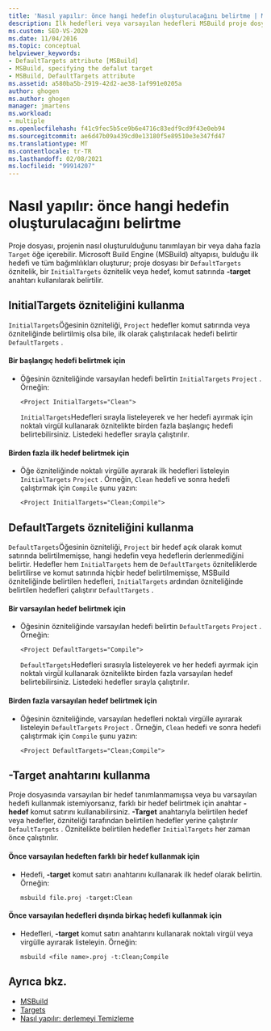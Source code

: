 ```yaml
---
title: 'Nasıl yapılır: önce hangi hedefin oluşturulacağını belirtme | Microsoft Docs'
description: İlk hedefleri veya varsayılan hedefleri MSBuild proje dosyalarında derlemek için belirleme hakkında bilgi edinin.
ms.custom: SEO-VS-2020
ms.date: 11/04/2016
ms.topic: conceptual
helpviewer_keywords:
- DefaultTargets attribute [MSBuild]
- MSBuild, specifying the defalut target
- MSBuild, DefaultTargets attribute
ms.assetid: a580ba5b-2919-42d2-ae38-1af991e0205a
author: ghogen
ms.author: ghogen
manager: jmartens
ms.workload:
- multiple
ms.openlocfilehash: f41c9fec5b5ce9b6e4716c83edf9cd9f43e0eb94
ms.sourcegitcommit: ae6d47b09a439cd0e13180f5e89510e3e347fd47
ms.translationtype: MT
ms.contentlocale: tr-TR
ms.lasthandoff: 02/08/2021
ms.locfileid: "99914207"
---
```

# <a name="how-to-specify-which-target-to-build-first"></a>Nasıl yapılır: önce hangi hedefin oluşturulacağını belirtme

Proje dosyası, projenin nasıl oluşturulduğunu tanımlayan bir veya daha fazla `Target` öğe içerebilir. Microsoft Build Engine (MSBuild) altyapısı, bulduğu ilk hedefi ve tüm bağımlılıkları oluşturur; proje dosyası bir `DefaultTargets` öznitelik, bir `InitialTargets` öznitelik veya hedef, komut satırında **-target** anahtarı kullanılarak belirtilir.
## <a name="use-the-initialtargets-attribute"></a>InitialTargets özniteliğini kullanma

`InitialTargets`Öğesinin özniteliği, `Project` hedefler komut satırında veya özniteliğinde belirtilmiş olsa bile, ilk olarak çalıştırılacak hedefi belirtir `DefaultTargets` .

#### <a name="to-specify-one-initial-target"></a>Bir başlangıç hedefi belirtmek için

- Öğesinin özniteliğinde varsayılan hedefi belirtin `InitialTargets` `Project` . Örneğin:

   `<Project InitialTargets="Clean">`

  `InitialTargets`Hedefleri sırayla listeleyerek ve her hedefi ayırmak için noktalı virgül kullanarak öznitelikte birden fazla başlangıç hedefi belirtebilirsiniz. Listedeki hedefler sırayla çalıştırılır.

#### <a name="to-specify-more-than-one-initial-target"></a>Birden fazla ilk hedef belirtmek için

- Öğe özniteliğinde noktalı virgülle ayırarak ilk hedefleri listeleyin `InitialTargets` `Project` . Örneğin, `Clean` hedefi ve sonra hedefi çalıştırmak için `Compile` şunu yazın:

     `<Project InitialTargets="Clean;Compile">`

## <a name="use-the-defaulttargets-attribute"></a>DefaultTargets özniteliğini kullanma

 `DefaultTargets`Öğesinin özniteliği, `Project` bir hedef açık olarak komut satırında belirtilmemişse, hangi hedefin veya hedeflerin derlenmediğini belirtir. Hedefler hem `InitialTargets` hem de `DefaultTargets` özniteliklerde belirtilirse ve komut satırında hiçbir hedef belirtilmemişse, MSBuild özniteliğinde belirtilen hedefleri, `InitialTargets` ardından özniteliğinde belirtilen hedefleri çalıştırır `DefaultTargets` .

#### <a name="to-specify-one-default-target"></a>Bir varsayılan hedef belirtmek için

- Öğesinin özniteliğinde varsayılan hedefi belirtin `DefaultTargets` `Project` . Örneğin:

   `<Project DefaultTargets="Compile">`

  `DefaultTargets`Hedefleri sırasıyla listeleyerek ve her hedefi ayırmak için noktalı virgül kullanarak öznitelikte birden fazla varsayılan hedef belirtebilirsiniz. Listedeki hedefler sırayla çalıştırılır.

#### <a name="to-specify-more-than-one-default-target"></a>Birden fazla varsayılan hedef belirtmek için

- Öğesinin özniteliğinde, varsayılan hedefleri noktalı virgülle ayırarak listeleyin `DefaultTargets` `Project` . Örneğin, `Clean` hedefi ve sonra hedefi çalıştırmak için `Compile` şunu yazın:

     `<Project DefaultTargets="Clean;Compile">`

## <a name="use-the--target-switch"></a>-Target anahtarını kullanma

 Proje dosyasında varsayılan bir hedef tanımlanmamışsa veya bu varsayılan hedefi kullanmak istemiyorsanız, farklı bir hedef belirtmek için anahtar **-hedef** komut satırını kullanabilirsiniz. **-Target** anahtarıyla belirtilen hedef veya hedefler, özniteliği tarafından belirtilen hedefler yerine çalıştırılır `DefaultTargets` . Öznitelikte belirtilen hedefler `InitialTargets` her zaman önce çalıştırılır.

#### <a name="to-use-a-target-other-than-the-default-target-first"></a>Önce varsayılan hedeften farklı bir hedef kullanmak için

- Hedefi, **-target** komut satırı anahtarını kullanarak ilk hedef olarak belirtin. Örneğin:

     `msbuild file.proj -target:Clean`

#### <a name="to-use-several-targets-other-than-the-default-targets-first"></a>Önce varsayılan hedefleri dışında birkaç hedefi kullanmak için

- Hedefleri, **-target** komut satırı anahtarını kullanarak noktalı virgül veya virgülle ayırarak listeleyin. Örneğin:

     `msbuild <file name>.proj -t:Clean;Compile`

## <a name="see-also"></a>Ayrıca bkz.

- [MSBuild](../msbuild/msbuild.md)
- [Targets](../msbuild/msbuild-targets.md)
- [Nasıl yapılır: derlemeyi Temizleme](../msbuild/how-to-clean-a-build.md)
